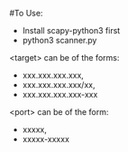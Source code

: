 #To Use:
* Install scapy-python3 first
* python3 scanner.py <target> <port>

\<target\> can be of the forms:
* xxx.xxx.xxx.xxx,
* xxx.xxx.xxx.xxx/xx,
* xxx.xxx.xxx.xxx-xxx

\<port\> can be of the form:
* xxxxx,
* xxxxx-xxxxx
